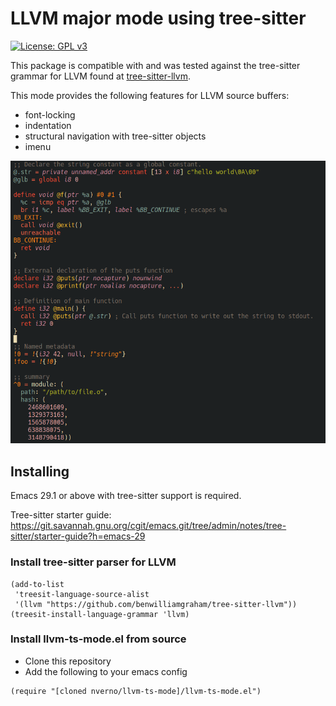 # LLVM major mode using tree-sitter

[![License: GPL v3](https://img.shields.io/badge/License-GPLv3-blue.svg)](https://www.gnu.org/licenses/gpl-3.0)

This package is compatible with and was tested against the tree-sitter grammar
for LLVM found at [tree-sitter-llvm](https://github.com/benwilliamgraham/tree-sitter-llvm).

This mode provides the following features for LLVM source buffers:

  - font-locking
  - indentation
  - structural navigation with tree-sitter objects
  - imenu
  
![example](doc/llvm-example.png)

## Installing

Emacs 29.1 or above with tree-sitter support is required. 

Tree-sitter starter guide: https://git.savannah.gnu.org/cgit/emacs.git/tree/admin/notes/tree-sitter/starter-guide?h=emacs-29

### Install tree-sitter parser for LLVM

```elisp
(add-to-list
 'treesit-language-source-alist
 '(llvm "https://github.com/benwilliamgraham/tree-sitter-llvm"))
(treesit-install-language-grammar 'llvm)
```

### Install llvm-ts-mode.el from source

- Clone this repository
- Add the following to your emacs config

```elisp
(require "[cloned nverno/llvm-ts-mode]/llvm-ts-mode.el")
```
